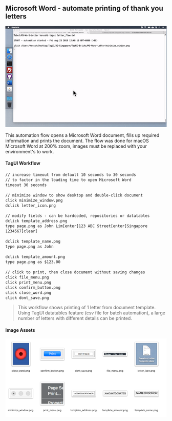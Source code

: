 ## Microsoft Word - automate printing of thank you letters

![letter_flow.gif](https://raw.githubusercontent.com/aimakerspace/TagUI-Bricks/development/MS-Word-Letter/letter_flow.gif)

This automation flow opens a Microsoft Word document, fills up required information and prints the document. The flow was done for macOS Microsoft Word at 200% zoom, images must be replaced with your environment's to work.

#### TagUI Workflow

```
// increase timeout from default 10 seconds to 30 seconds
// to factor in the loading time to open Microsoft Word
timeout 30 seconds

// minimize window to show desktop and double-click document
click minimize_window.png
dclick letter_icon.png

// modify fields - can be hardcoded, repositories or datatables
dclick template_address.png
type page.png as John Lim[enter]123 ABC Street[enter]Singapore 1234567[clear]

dclick template_name.png
type page.png as John

dclick template_amount.png
type page.png as $123.00

// click to print, then close document without saving changes
click file_menu.png
click print_menu.png
click confirm_button.png
click close_word.png
click dont_save.png
```

>This workflow shows printing of 1 letter from document template. Using TagUI datatables feature (csv file for batch automation), a large number of letters with different details can be printed.

#### Image Assets

![letter_flow.gif](https://raw.githubusercontent.com/aimakerspace/TagUI-Bricks/development/MS-Word-Letter/letter_flow.png)
